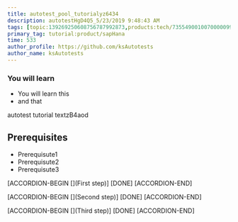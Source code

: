 ```yaml
---
title: autotest_pool_tutorialyz6434
description: autotestHgD4Q5_5/23/2019 9:48:43 AM
tags: [topic:139269250608756787992873,products:tech/73554900100700000996,tutorial:experience/advanced]
primary_tag: tutorial:product/sapHana
time: 533
author_profile: https://github.com/ksAutotests
author_name: ksAutotests
---
```

### You will learn
- You will learn this
- and that

autotest tutorial textzB4aod

## Prerequisites
- Prerequisute1
- Prerequisute2
- Prerequisute3

[ACCORDION-BEGIN [](First step)]
[DONE]
[ACCORDION-END]

[ACCORDION-BEGIN [](Second step)]
[DONE]
[ACCORDION-END]

[ACCORDION-BEGIN [](Third step)]
[DONE]
[ACCORDION-END]

